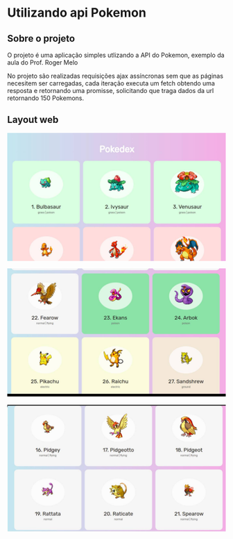 # Utilizando api Pokemon

##  Sobre o projeto
O projeto é uma aplicação simples utlizando a API do Pokemon, exemplo da aula do Prof. Roger Melo

No projeto são realizadas requisições ajax assíncronas sem que as páginas necesitem ser carregadas,
cada iteração executa um fetch obtendo uma resposta e retornando uma promisse, solicitando que traga dados
da url retornando 150 Pokemons.


## Layout web
![Web 1](https://github.com/lucimarNeves/api-pokemon/blob/main/assets/imagem1.jpg)

![Web 2](https://github.com/lucimarNeves/api-pokemon/blob/main/assets/imagem2.jpg)

![Web 3](https://github.com/lucimarNeves/api-pokemon/blob/main/assets/imagem3.jpg)
